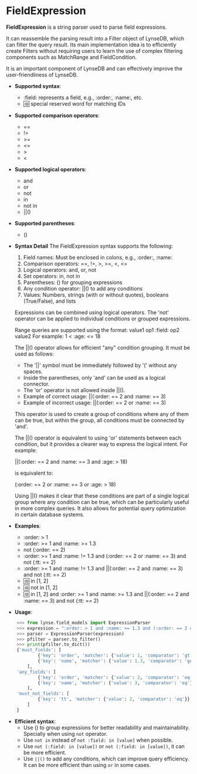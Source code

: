 # FieldExpression

**FieldExpression** is a string parser used to parse field expressions.

It can reassemble the parsing result into a Filter object of LynseDB, which can filter the query result. Its main implementation idea is to efficiently create Filters without requiring users to learn the use of complex filtering components such as MatchRange and FieldCondition.

It is an important component of LynseDB and can effectively improve the user-friendliness of LynseDB.

- **Supported syntax**:
    - :field: represents a field, e.g., :order:, :name:, etc.
    - :id: special reserved word for matching IDs

- **Supported comparison operators**:
    - ==
    - !=
    - \>=
    - <=
    - \>
    - <

- **Supported logical operators**:
    - and
    - or
    - not
    - in
    - not in
    - ||()

- **Supported parentheses**:
    - ()

- **Syntax Detail**
    The FieldExpression syntax supports the following:

    1. Field names: Must be enclosed in colons, e.g., :order:, :name:
    2. Comparison operators: ==, !=, >, >=, <, <=
    3. Logical operators: and, or, not
    4. Set operators: in, not in
    5. Parentheses: () for grouping expressions
    6. Any condition operator: ||() to add any conditions
    7. Values: Numbers, strings (with or without quotes), booleans (True/False), and lists

    Expressions can be combined using logical operators. The 'not' operator can be applied to individual conditions or grouped expressions.

    Range queries are supported using the format: value1 op1 :field: op2 value2
    For example: 1 < :age: <= 18

    The ||() operator allows for efficient "any" condition grouping. It must be used as follows:
    - The '||' symbol must be immediately followed by '(' without any spaces.
    - Inside the parentheses, only 'and' can be used as a logical connector.
    - The 'or' operator is not allowed inside ||().
    - Example of correct usage: ||(:order: == 2 and :name: == 3)
    - Example of incorrect usage: ||(:order: == 2 or :name: == 3)

    This operator is used to create a group of conditions where any of them can be true, but within the group, all conditions must be connected by 'and'.

    The ||() operator is equivalent to using 'or' statements between each condition, but it provides a clearer way to express the logical intent. For example:

    ||(:order: == 2 and :name: == 3 and :age: > 18)

    is equivalent to:

    (:order: == 2 or :name: == 3 or :age: > 18)

    Using ||() makes it clear that these conditions are part of a single logical group where any condition can be true, which can be particularly useful in more complex queries. It also allows for potential query optimization in certain database systems.

- **Examples**:
    - :order: > 1
    - :order: >= 1 and :name: >= 1.3
    - not (:order: == 2)
    - :order: >= 1 and :name: != 1.3 and (:order: == 2 or :name: == 3) and not (:tt: == 2)
    - :order: >= 1 and :name: != 1.3 and ||(:order: == 2 and :name: == 3) and not (:tt: == 2)
    - :id: in [1, 2]
    - :id: not in [1, 2]
    - :id: in [1, 2] and :order: >= 1 and :name: >= 1.3 and ||(:order: == 2 and :name: == 3) and not (:tt: == 2)

- **Usage**:
```python linenums="1"
    >>> from lynse.field_models import ExpressionParser
    >>> expression = ":order: > 1 and :name: >= 1.3 and (:order: == 2 or :name: == 3) and not (:tt: == 2)"
    >>> parser = ExpressionParser(expression)
    >>> pfilter = parser.to_filter()
    >>> print(pfilter.to_dict())
    {'must_fields': [
            {'key': 'order', 'matcher': {'value': 1, 'comparator': 'gt'}},
            {'key': 'name', 'matcher': {'value': 1.3, 'comparator': 'ge'}}
        ],
    'any_fields': [
            {'key': 'order', 'matcher': {'value': 2, 'comparator': 'eq'}},
            {'key': 'name', 'matcher': {'value': 3, 'comparator': 'eq'}}
        ],
    'must_not_fields': [
            {'key': 'tt', 'matcher': {'value': 2, 'comparator': 'eq'}}
        ]
    }
```

- **Efficient syntax**:
    - Use () to group expressions for better readability and maintainability.
      Specially when using `not` operator.
    - Use `not in` instead of `not :field: in [value]` when possible.
    - Use `not (:field: in [value])` or `not (:field: in [value])`, it can be more efficient.
    - Use `||()` to add any conditions, which can improve query efficiency.
            It can be more efficient than using `or` in some cases.
